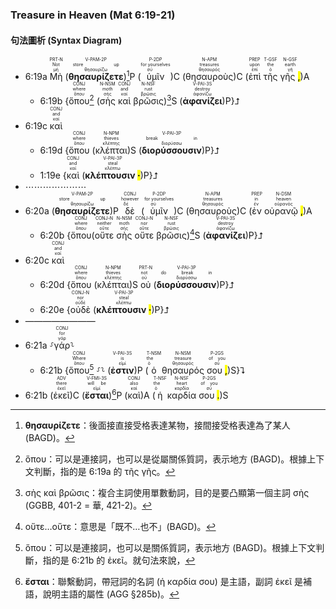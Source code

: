 ### Treasure in Heaven (Mat 6:19-21)

#### 句法圖析 (Syntax Diagram)

- 6:19a <RUBY><ruby><ruby>Μὴ<rt>μή</rt></ruby><rt>Not</rt></ruby><rt>PRT-N</rt></RUBY> (<RUBY><ruby><ruby><strong><strong>θησαυρίζετε</strong></strong><rt>θησαυρίζω</rt></ruby><rt>store up</rt></ruby><rt>V-PAM-2P</rt></RUBY>)[^1]P (<RUBY><ruby><ruby>ὑμῖν<rt>σύ</rt></ruby><rt>for yourselves</rt></ruby><rt>P-2DP</rt></RUBY>)C (<RUBY><ruby><ruby>θησαυροὺς<rt>θησαυρός</rt></ruby><rt>treasures</rt></ruby><rt>N-APM</rt></RUBY>)C (<RUBY><ruby><ruby>ἐπὶ<rt>ἐπί</rt></ruby><rt>upon</rt></ruby><rt>PREP</rt></RUBY> <RUBY><ruby><ruby>τῆς<rt>ὁ</rt></ruby><rt>the</rt></ruby><rt>T-GSF</rt></RUBY> <RUBY><ruby><ruby>γῆς <mark class="pm">,</mark><rt>γῆ</rt></ruby><rt>earth</rt></ruby><rt>N-GSF</rt></RUBY>)A
	- 6:19b {<RUBY><ruby><ruby>ὅπου<rt>ὅπου</rt></ruby><rt>where</rt></ruby><rt>CONJ</rt></RUBY>[^2] (<RUBY><ruby><ruby>σὴς<rt>σής</rt></ruby><rt>moth</rt></ruby><rt>N-NSM</rt></RUBY> <RUBY><ruby><ruby>καὶ<rt>καί</rt></ruby><rt>and</rt></ruby><rt>CONJ</rt></RUBY> <RUBY><ruby><ruby>βρῶσις<rt>βρῶσις</rt></ruby><rt>rust</rt></ruby><rt>N-NSF</rt></RUBY>)[^3]S (<RUBY><ruby><ruby><strong><strong>ἀφανίζει</strong></strong><rt>ἀφανίζω</rt></ruby><rt>destroy</rt></ruby><rt>V-PAI-3S</rt></RUBY>)P}⮥
- 6:19c <RUBY><ruby><ruby>καὶ<rt>καί</rt></ruby><rt>and</rt></ruby><rt>CONJ</rt></RUBY> 
	- 6:19d {<RUBY><ruby><ruby>ὅπου<rt>ὅπου</rt></ruby><rt>where</rt></ruby><rt>CONJ</rt></RUBY> (<RUBY><ruby><ruby>κλέπται<rt>κλέπτης</rt></ruby><rt>thieves</rt></ruby><rt>N-NPM</rt></RUBY>)S (<RUBY><ruby><ruby><strong><strong>διορύσσουσιν</strong></strong><rt>διορύσσω</rt></ruby><rt>break in</rt></ruby><rt>V-PAI-3P</rt></RUBY>)P}⮥
	- 1:19e {<RUBY><ruby><ruby>καὶ<rt>καί</rt></ruby><rt>and</rt></ruby><rt>CONJ</rt></RUBY> (<RUBY><ruby><ruby><strong>κλέπτουσιν <mark class="pm">·</mark></strong><rt>κλέπτω</rt></ruby><rt>steal</rt></ruby><rt>V-PAI-3P</rt></RUBY>)P}⮥
- ⋯⋯⋯⋯⋯⋯⋯
- 6:20a (<RUBY><ruby><ruby><strong><strong>θησαυρίζετε</strong></strong><rt>θησαυρίζω</rt></ruby><rt>store up</rt></ruby><rt>V-PAM-2P</rt></RUBY>)P <RUBY><ruby><ruby>δὲ<rt>δέ</rt></ruby><rt>however</rt></ruby><rt>CONJ</rt></RUBY> (<RUBY><ruby><ruby>ὑμῖν<rt>σύ</rt></ruby><rt>for yourselves</rt></ruby><rt>P-2DP</rt></RUBY>)C (<RUBY><ruby><ruby>θησαυροὺς<rt>θησαυρός</rt></ruby><rt>treasures</rt></ruby><rt>N-APM</rt></RUBY>)C (<RUBY><ruby><ruby>ἐν<rt>ἐν</rt></ruby><rt>in</rt></ruby><rt>PREP</rt></RUBY> <RUBY><ruby><ruby>οὐρανῷ <mark class="pm">,</mark><rt>οὐρανός</rt></ruby><rt>heaven</rt></ruby><rt>N-DSM</rt></RUBY>)A 
	- 6:20b {<RUBY><ruby><ruby>ὅπου<rt>ὅπου</rt></ruby><rt>where</rt></ruby><rt>CONJ</rt></RUBY>(<RUBY><ruby><ruby>οὔτε<rt>οὔτε</rt></ruby><rt>neither</rt></ruby><rt>CONJ-N</rt></RUBY> <RUBY><ruby><ruby>σὴς<rt>σής</rt></ruby><rt>moth</rt></ruby><rt>N-NSM</rt></RUBY> <RUBY><ruby><ruby>οὔτε<rt>οὔτε</rt></ruby><rt>nor</rt></ruby><rt>CONJ-N</rt></RUBY> <RUBY><ruby><ruby>βρῶσις<rt>βρῶσις</rt></ruby><rt>rust</rt></ruby><rt>N-NSF</rt></RUBY>)[^4]S (<RUBY><ruby><ruby><strong><strong>ἀφανίζει</strong></strong><rt>ἀφανίζω</rt></ruby><rt>destroy</rt></ruby><rt>V-PAI-3S</rt></RUBY>)P}⮥
- 6:20c <RUBY><ruby><ruby>καὶ<rt>καί</rt></ruby><rt>and</rt></ruby><rt>CONJ</rt></RUBY> 
	- 6:20d {<RUBY><ruby><ruby>ὅπου<rt>ὅπου</rt></ruby><rt>where</rt></ruby><rt>CONJ</rt></RUBY> (<RUBY><ruby><ruby>κλέπται<rt>κλέπτης</rt></ruby><rt>thieves</rt></ruby><rt>N-NPM</rt></RUBY>)S <RUBY><ruby><ruby>οὐ<rt>οὐ</rt></ruby><rt>not</rt></ruby><rt>PRT-N</rt></RUBY> (<RUBY><ruby><ruby><strong><strong>διορύσσουσιν</strong></strong><rt>διορύσσω</rt></ruby><rt>do break in</rt></ruby><rt>V-PAI-3P</rt></RUBY>)P}⮥
	- 6:20e {<RUBY><ruby><ruby>οὐδὲ<rt>οὐδέ</rt></ruby><rt>nor</rt></ruby><rt>CONJ-N</rt></RUBY> (<RUBY><ruby><ruby><strong>κλέπτουσιν <mark class="pm">·</mark></strong><rt>κλέπτω</rt></ruby><rt>steal</rt></ruby><rt>V-PAI-3P</rt></RUBY>)P}⮥
- ————————
- 6:21a ⸉<RUBY><ruby><ruby>γάρ<rt>γάρ</rt></ruby><rt>for</rt></ruby><rt>CONJ</rt></RUBY>⸊
	- 6:21b {<RUBY><ruby><ruby>ὅπου<rt>ὅπου</rt></ruby><rt>Where</rt></ruby><rt>CONJ</rt></RUBY>[^5] ⸉⸊ (<RUBY><ruby><ruby><strong><strong>ἐστιν</strong></strong><rt>εἰμί</rt></ruby><rt>is</rt></ruby><rt>V-PAI-3S</rt></RUBY>)P (<RUBY><ruby><ruby>ὁ<rt>ὁ</rt></ruby><rt>the</rt></ruby><rt>T-NSM</rt></RUBY> <RUBY><ruby><ruby>θησαυρός<rt>θησαυρός</rt></ruby><rt>treasure</rt></ruby><rt>N-NSM</rt></RUBY> <RUBY><ruby><ruby>σου <mark class="pm">,</mark><rt>σύ</rt></ruby><rt>of you</rt></ruby><rt>P-2GS</rt></RUBY>)S}⮧
- 6:21b (<RUBY><ruby><ruby>ἐκεῖ<rt>ἐκεῖ</rt></ruby><rt>there</rt></ruby><rt>ADV</rt></RUBY>)C (<RUBY><ruby><ruby><strong><strong>ἔσται</strong></strong><rt>εἰμί</rt></ruby><rt>will be</rt></ruby><rt>V-FMI-3S</rt></RUBY>)[^6]P (<RUBY><ruby><ruby>καὶ<rt>καί</rt></ruby><rt>also</rt></ruby><rt>CONJ</rt></RUBY>)A (<RUBY><ruby><ruby>ἡ<rt>ὁ</rt></ruby><rt>the</rt></ruby><rt>T-NSF</rt></RUBY> <RUBY><ruby><ruby>καρδία<rt>καρδία</rt></ruby><rt>heart</rt></ruby><rt>N-NSF</rt></RUBY> <RUBY><ruby><ruby>σου <mark class="pm">.</mark><rt>σύ</rt></ruby><rt>of you</rt></ruby><rt>P-2GS</rt></RUBY>)S


[^1]: **θησαυρίζετε**：後面接直接受格表達某物，接間接受格表達為了某人 (BAGD)。
[^2]: ὅπου：可以是連接詞，也可以是從屬關係質詞，表示地方 (BAGD)。根據上下文判斷，指的是 6:19a 的 τῆς γῆς。
[^3]: σὴς καὶ βρῶσις：複合主詞使用單數動詞，目的是要凸顯第一個主詞 σὴς (GGBB, 401-2 = 華, 421-2)。
[^4]: οὔτε…οὔτε：意思是「既不…也不」(BAGD)。
[^5]: ὅπου：可以是連接詞，也可以是關係質詞，表示地方 (BAGD)。根據上下文判斷，指的是 6:21b 的 ἐκεῖ。就句法來說，
[^6]: **ἔσται**：聯繫動詞，帶冠詞的名詞 (ἡ καρδία σου) 是主語，副詞 ἐκεῖ 是補語，說明主語的屬性 (AGG §285b)。
